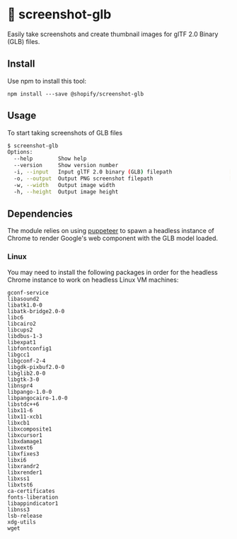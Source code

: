 # 📸 screenshot-glb

Easily take screenshots and create thumbnail images for glTF 2.0 Binary (GLB) files.

## Install

Use npm to install this tool:

`npm install ---save @shopify/screenshot-glb`

## Usage

To start taking screenshots of GLB files

```sh
$ screenshot-glb
Options:
  --help        Show help                                              [boolean]
  --version     Show version number                                    [boolean]
  -i, --input   Input glTF 2.0 binary (GLB) filepath                  [required]
  -o, --output  Output PNG screenshot filepath                        [required]
  -w, --width   Output image width
  -h, --height  Output image height
```

## Dependencies

The module relies on using [puppeteer](https://www.npmjs.com/package/puppeteer) to spawn a headless instance of Chrome to render Google's [<model-viewer>](https://github.com/GoogleWebComponents/model-viewer) web component with the GLB model loaded. 
  
### Linux

You may need to install the following packages in order for the headless Chrome instance to work on headless Linux VM machines:

```
gconf-service 
libasound2 
libatk1.0-0 
libatk-bridge2.0-0 
libc6 
libcairo2 
libcups2 
libdbus-1-3 
libexpat1 
libfontconfig1 
libgcc1 
libgconf-2-4 
libgdk-pixbuf2.0-0
libglib2.0-0 
libgtk-3-0
libnspr4
libpango-1.0-0
libpangocairo-1.0-0
libstdc++6 
libx11-6 
libx11-xcb1 
libxcb1 
libxcomposite1 
libxcursor1 
libxdamage1 
libxext6 
libxfixes3 
libxi6 
libxrandr2 
libxrender1
libxss1 
libxtst6 
ca-certificates 
fonts-liberation 
libappindicator1 
libnss3 
lsb-release 
xdg-utils
wget
```
